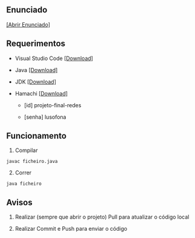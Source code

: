 <h2>Enunciado</h2>

<a href="https://ia601501.us.archive.org/27/items/Enunciado/Enunciado.pdf">[Abrir Enunciado]</a>

<h2>Requerimentos</h2>

- Visual Studio Code <a href="https://code.visualstudio.com/download">[Download]</a>

- Java <a href="https://www.java.com/pt_BR/download/">[Download]</a>

- JDK <a href="https://www.oracle.com/java/technologies/javase/javase-jdk8-downloads.html">[Download]</a>

- Hamachi <a href="https://www.vpn.net/">[Download]</a>

    - [id] projeto-final-redes

    - [senha] lusofona

<h2>Funcionamento</h2>

1. Compilar
```
javac ficheiro.java
```
2. Correr
```
java ficheiro
```

<h2>Avisos</h2>

1. Realizar (sempre que abrir o projeto) Pull para atualizar o código local

2. Realizar Commit e Push para enviar o código